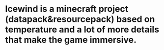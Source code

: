 # Icewind is a minecraft project (datapack&resourcepack) based on temperature and a lot of more details that make the game immersive.
